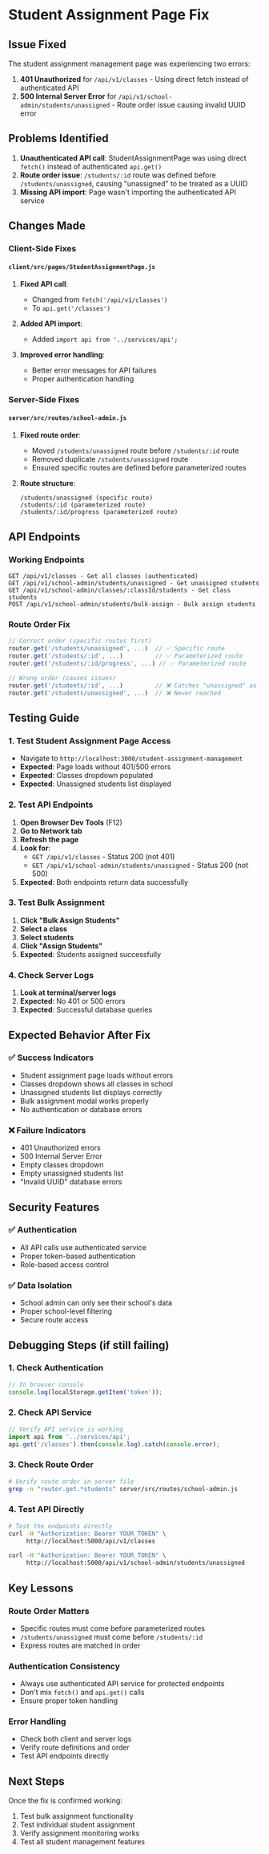 # Student Assignment Page Fix

## Issue Fixed
The student assignment management page was experiencing two errors:
1. **401 Unauthorized** for `/api/v1/classes` - Using direct fetch instead of authenticated API
2. **500 Internal Server Error** for `/api/v1/school-admin/students/unassigned` - Route order issue causing invalid UUID error

## Problems Identified
1. **Unauthenticated API call**: StudentAssignmentPage was using direct `fetch()` instead of authenticated `api.get()`
2. **Route order issue**: `/students/:id` route was defined before `/students/unassigned`, causing "unassigned" to be treated as a UUID
3. **Missing API import**: Page wasn't importing the authenticated API service

## Changes Made

### Client-Side Fixes

#### `client/src/pages/StudentAssignmentPage.js`
1. **Fixed API call**:
   - Changed from `fetch('/api/v1/classes')` 
   - To `api.get('/classes')`

2. **Added API import**:
   - Added `import api from '../services/api';`

3. **Improved error handling**:
   - Better error messages for API failures
   - Proper authentication handling

### Server-Side Fixes

#### `server/src/routes/school-admin.js`
1. **Fixed route order**:
   - Moved `/students/unassigned` route before `/students/:id` route
   - Removed duplicate `/students/unassigned` route
   - Ensured specific routes are defined before parameterized routes

2. **Route structure**:
   ```
   /students/unassigned (specific route)
   /students/:id (parameterized route)
   /students/:id/progress (parameterized route)
   ```

## API Endpoints

### **Working Endpoints**
```
GET /api/v1/classes - Get all classes (authenticated)
GET /api/v1/school-admin/students/unassigned - Get unassigned students
GET /api/v1/school-admin/classes/:classId/students - Get class students
POST /api/v1/school-admin/students/bulk-assign - Bulk assign students
```

### **Route Order Fix**
```javascript
// Correct order (specific routes first)
router.get('/students/unassigned', ...)  // ✅ Specific route
router.get('/students/:id', ...)         // ✅ Parameterized route
router.get('/students/:id/progress', ...) // ✅ Parameterized route

// Wrong order (causes issues)
router.get('/students/:id', ...)         // ❌ Catches "unassigned" as ID
router.get('/students/unassigned', ...)  // ❌ Never reached
```

## Testing Guide

### 1. Test Student Assignment Page Access
- Navigate to `http://localhost:3000/student-assignment-management`
- **Expected**: Page loads without 401/500 errors
- **Expected**: Classes dropdown populated
- **Expected**: Unassigned students list displayed

### 2. Test API Endpoints
1. **Open Browser Dev Tools** (F12)
2. **Go to Network tab**
3. **Refresh the page**
4. **Look for**:
   - `GET /api/v1/classes` - Status 200 (not 401)
   - `GET /api/v1/school-admin/students/unassigned` - Status 200 (not 500)
5. **Expected**: Both endpoints return data successfully

### 3. Test Bulk Assignment
1. **Click "Bulk Assign Students"**
2. **Select a class**
3. **Select students**
4. **Click "Assign Students"**
5. **Expected**: Students assigned successfully

### 4. Check Server Logs
1. **Look at terminal/server logs**
2. **Expected**: No 401 or 500 errors
3. **Expected**: Successful database queries

## Expected Behavior After Fix

### ✅ **Success Indicators**
- Student assignment page loads without errors
- Classes dropdown shows all classes in school
- Unassigned students list displays correctly
- Bulk assignment modal works properly
- No authentication or database errors

### ❌ **Failure Indicators**
- 401 Unauthorized errors
- 500 Internal Server Error
- Empty classes dropdown
- Empty unassigned students list
- "Invalid UUID" database errors

## Security Features

### ✅ **Authentication**
- All API calls use authenticated service
- Proper token-based authentication
- Role-based access control

### ✅ **Data Isolation**
- School admin can only see their school's data
- Proper school-level filtering
- Secure route access

## Debugging Steps (if still failing)

### 1. Check Authentication
```javascript
// In browser console
console.log(localStorage.getItem('token'));
```

### 2. Check API Service
```javascript
// Verify API service is working
import api from '../services/api';
api.get('/classes').then(console.log).catch(console.error);
```

### 3. Check Route Order
```bash
# Verify route order in server file
grep -n "router.get.*students" server/src/routes/school-admin.js
```

### 4. Test API Directly
```bash
# Test the endpoints directly
curl -H "Authorization: Bearer YOUR_TOKEN" \
     http://localhost:5000/api/v1/classes

curl -H "Authorization: Bearer YOUR_TOKEN" \
     http://localhost:5000/api/v1/school-admin/students/unassigned
```

## Key Lessons

### **Route Order Matters**
- Specific routes must come before parameterized routes
- `/students/unassigned` must come before `/students/:id`
- Express routes are matched in order

### **Authentication Consistency**
- Always use authenticated API service for protected endpoints
- Don't mix `fetch()` and `api.get()` calls
- Ensure proper token handling

### **Error Handling**
- Check both client and server logs
- Verify route definitions and order
- Test API endpoints directly

## Next Steps
Once the fix is confirmed working:
1. Test bulk assignment functionality
2. Test individual student assignment
3. Verify assignment monitoring works
4. Test all student management features 